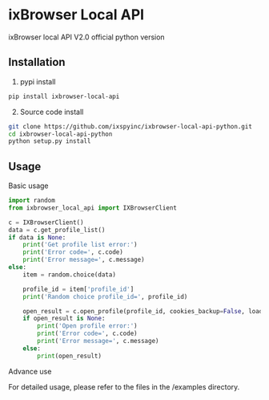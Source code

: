 # ixBrowser Local API

ixBrowser local API V2.0 official python version

## Installation

1. pypi install
```BASH
pip install ixbrowser-local-api
```

2. Source code install
```BASH
git clone https://github.com/ixspyinc/ixbrowser-local-api-python.git
cd ixbrowser-local-api-python
python setup.py install
```

## Usage

Basic usage
```python
import random
from ixbrowser_local_api import IXBrowserClient

c = IXBrowserClient()
data = c.get_profile_list()
if data is None:
    print('Get profile list error:')
    print('Error code=', c.code)
    print('Error message=', c.message)
else:
	item = random.choice(data)

	profile_id = item['profile_id']
	print('Random choice profile_id=', profile_id)

	open_result = c.open_profile(profile_id, cookies_backup=False, load_profile_info_page=False)
	if open_result is None:
		print('Open profile error:')
		print('Error code=', c.code)
		print('Error message=', c.message)
	else:
		print(open_result)
```

Advance use

For detailed usage, please refer to the files in the /examples directory.


